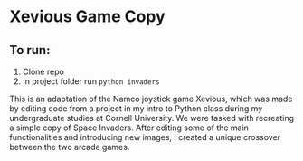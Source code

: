 # Xevious Game Copy

## To run:
1. Clone repo
2. In project folder run `python invaders`

This is an adaptation of the Namco joystick game Xevious, which was made by editing code from a project in my intro to Python class during my undergraduate studies at Cornell University. We were tasked with recreating a simple copy of Space Invaders. After editing some of the main functionalities and introducing new images, I created a unique crossover between the two arcade games.
